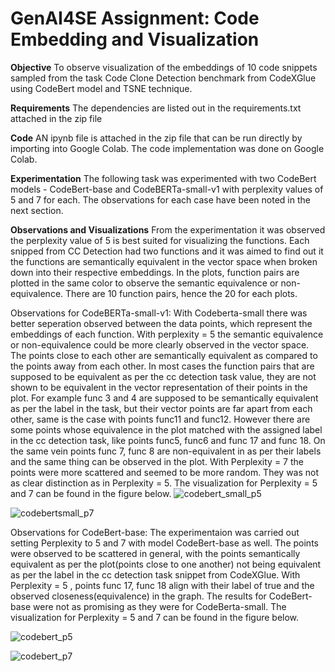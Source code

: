 # GenAI4SE Assignment: Code Embedding and Visualization

**Objective**
To observe visualization of the embeddings of 10 code snippets sampled from the task Code Clone Detection benchmark from CodeXGlue using CodeBert model and TSNE technique. 

**Requirements**
The dependencies are listed out in the requirements.txt attached in the zip file

**Code**
AN ipynb file is attached in the zip file that can be run directly by importing into Google Colab. The code implementation was done on Google Colab.

**Experimentation**
The following task was experimented with two CodeBert models - CodeBert-base and CodeBERTa-small-v1 with perplexity values of 5 and 7 for each. The observations for each case have been noted in the next section.

**Observations and Visualizations**
From the experimentation it was observed the perplexity value of 5 is best suited for visualizing the functions. Each snipped from CC Detection had two functions and it was aimed to find out it the functions are semantically equivalent in the vector space when broken down into their respective embeddings. In the plots, function pairs are plotted in the same color to observe the semantic equivalence or non-equivalence. There are 10 function pairs, hence the 20 for each plots. 

Observations for CodeBERTa-small-v1:
With Codeberta-small there was better seperation observed between the data points, which represent the embeddings of each function. With perplexity = 5 the semantic equivalence or non-equivalence could be more clearly observed in the vector space. The points close to each other are semantically equivalent as compared to the points away from each other. In most cases the function pairs that are supposed to be equivalent as per the cc detection task value, they are not shown to be equivalent in the vector representation of their points in the plot. For example func 3 and 4 are supposed to be semantically equivalent as per the label in the task, but their vector points are far apart from each other, same is the case with points func11 and func12. However there are some points whose equivalence in the plot matched with the assigned label in the cc detection task, like points func5, func6 and func 17 and func 18. On the same vein points func 7, func 8 are non-equivalent in as per their labels and the same thing can be observed in the plot. With Perplexity = 7 the points were more scattered and seemed to be more random. They was not as clear distinction as in Perplexity = 5. The visualization for Perplexity = 5 and 7 can be found in the figure below.
![codebert_small_p5](https://github.com/pankajthakurncsu/GenAI4SE_Assignment1/assets/142834390/158df04a-d678-4f44-89d2-4113d9fed0ac)


![codebertsmall_p7](https://github.com/pankajthakurncsu/GenAI4SE_Assignment1/assets/142834390/277222d3-8f19-4e14-88b1-8c984954b379)

Observations for CodeBert-base:
The experimentaion was carried out setting Perplexity to 5 and 7 with model CodeBert-base as well. The points were observed to be scattered in general, with the points semantically equivalent as per the plot(points close to one another) not being equivalent as per the label in the cc detection task snippet from CodeXGlue. With Perplexity = 5 , points func 17, func 18 align with their label of true and the observed closeness(equivalence) in the graph. The results for CodeBert-base were not as promising as they were for CodeBerta-small.
The visualization for Perplexity = 5 and 7 can be found in the figure below.


![codebert_p5](https://github.com/pankajthakurncsu/GenAI4SE_Assignment1/assets/142834390/043b1708-94b1-4fbb-8f52-9a8aa6f90f36)




![codebert_p7](https://github.com/pankajthakurncsu/GenAI4SE_Assignment1/assets/142834390/02c34677-4cee-438e-841c-68cf7499a63b)
